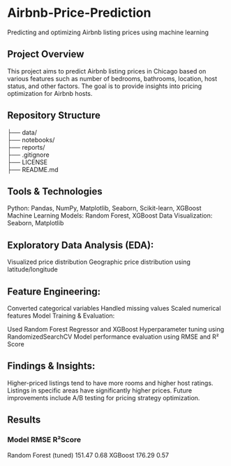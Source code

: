 # Airbnb-Price-Prediction
Predicting and optimizing Airbnb listing prices using machine learning

## Project Overview
This project aims to predict Airbnb listing prices in Chicago based on various features such as number of bedrooms, bathrooms, location, host status, and other factors. The goal is to provide insights into pricing optimization for Airbnb hosts.

## Repository Structure

├── data/                 
├── notebooks/            
├── reports/           
├── .gitignore        
├── LICENSE           
├── README.md            

## Tools & Technologies
Python: Pandas, NumPy, Matplotlib, Seaborn, Scikit-learn, XGBoost
Machine Learning Models: Random Forest, XGBoost
Data Visualization: Seaborn, Matplotlib


## Exploratory Data Analysis (EDA):
Visualized price distribution
Geographic price distribution using latitude/longitude

## Feature Engineering:
Converted categorical variables
Handled missing values
Scaled numerical features
Model Training & Evaluation:

Used Random Forest Regressor and XGBoost
Hyperparameter tuning using RandomizedSearchCV
Model performance evaluation using RMSE and R² Score

## Findings & Insights:
Higher-priced listings tend to have more rooms and higher host ratings.
Listings in specific areas have significantly higher prices.
Future improvements include A/B testing for pricing strategy optimization.

## Results
### Model	            RMSE   R²Score
Random Forest (tuned)	151.47	0.68
XGBoost	              176.29	0.57
